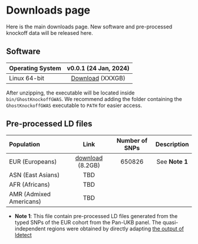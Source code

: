 
# Downloads page

Here is the main downloads page. New software and pre-processed knockoff data will be released here.

## Software

| Operating System | v0.0.1 (24 Jan, 2024)      |
| :---             |       :----:               |
| Linux 64-bit     | [Download]() (XXXGB)       |

After unzipping, the executable will be located inside `bin/GhostKnockoffGWAS`. We recommend adding the folder containing the `GhostKnockoffGWAS` executable to `PATH` for easier access.

## Pre-processed LD files

| Population              | Link        | Number of SNPs | Description   |
| :---                    |    :----:   |      :---:     |   :---:     |
| EUR (Europeans)         | [download](https://drive.google.com/file/d/1_ajlxFWE2MCSgBXDgDbeZh9Lq721WANA/view) (8.2GB)  |650826 |     See **Note 1** |
| ASN (East Asians)       | TBD        |       |
| AFR (Africans)          | TBD        |       |
| AMR (Admixed Americans) | TBD        |       |  |

+ **Note 1**: This file contain pre-processed LD files generated from the typed SNPs of the EUR cohort from the Pan-UKB panel. The quasi-independent regions were obtained by directly adapting [the output of ldetect](https://bitbucket.org/nygcresearch/ldetect-data/src/master/EUR/)
